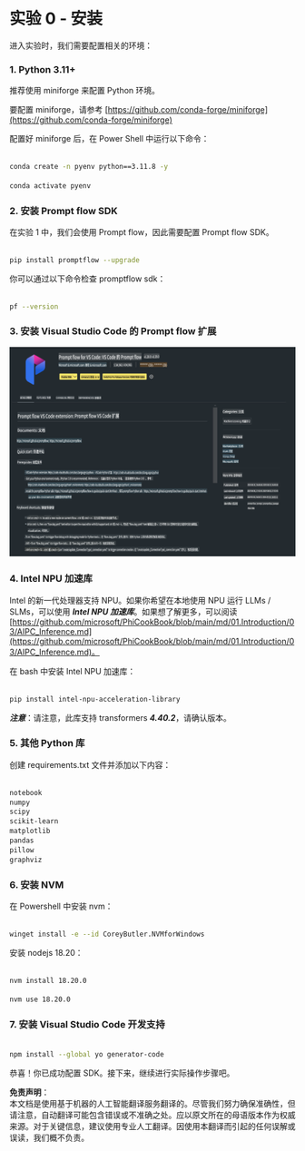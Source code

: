 # **实验 0 - 安装**

进入实验时，我们需要配置相关的环境：

### **1. Python 3.11+**

推荐使用 miniforge 来配置 Python 环境。

要配置 miniforge，请参考 [https://github.com/conda-forge/miniforge](https://github.com/conda-forge/miniforge)

配置好 miniforge 后，在 Power Shell 中运行以下命令：

```bash

conda create -n pyenv python==3.11.8 -y

conda activate pyenv

```

### **2. 安装 Prompt flow SDK**

在实验 1 中，我们会使用 Prompt flow，因此需要配置 Prompt flow SDK。

```bash

pip install promptflow --upgrade

```

你可以通过以下命令检查 promptflow sdk：

```bash

pf --version

```

### **3. 安装 Visual Studio Code 的 Prompt flow 扩展**

![pf](../../../../../../../../../translated_images/pf_ext.fa065f22e1ee3e67157662d8be5241f346ddd83744045e3406d92b570e8d8b36.zh.png)

### **4. Intel NPU 加速库**

Intel 的新一代处理器支持 NPU。如果你希望在本地使用 NPU 运行 LLMs / SLMs，可以使用 ***Intel NPU 加速库***。如果想了解更多，可以阅读 [https://github.com/microsoft/PhiCookBook/blob/main/md/01.Introduction/03/AIPC_Inference.md](https://github.com/microsoft/PhiCookBook/blob/main/md/01.Introduction/03/AIPC_Inference.md)。

在 bash 中安装 Intel NPU 加速库：

```bash

pip install intel-npu-acceleration-library

```

***注意***：请注意，此库支持 transformers ***4.40.2***，请确认版本。

### **5. 其他 Python 库**

创建 requirements.txt 文件并添加以下内容：

```txt

notebook
numpy 
scipy 
scikit-learn 
matplotlib 
pandas 
pillow 
graphviz

```

### **6. 安装 NVM**

在 Powershell 中安装 nvm：

```bash

winget install -e --id CoreyButler.NVMforWindows

```

安装 nodejs 18.20：

```bash

nvm install 18.20.0

nvm use 18.20.0

```

### **7. 安装 Visual Studio Code 开发支持**

```bash

npm install --global yo generator-code

```

恭喜！你已成功配置 SDK。接下来，继续进行实际操作步骤吧。

**免责声明**：  
本文档是使用基于机器的人工智能翻译服务翻译的。尽管我们努力确保准确性，但请注意，自动翻译可能包含错误或不准确之处。应以原文所在的母语版本作为权威来源。对于关键信息，建议使用专业人工翻译。因使用本翻译而引起的任何误解或误读，我们概不负责。